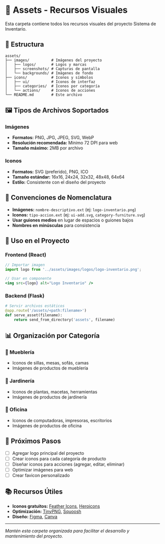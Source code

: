 # 🎨 Assets - Recursos Visuales

Esta carpeta contiene todos los recursos visuales del proyecto Sistema de Inventario.

## 📁 Estructura

```
assets/
├── images/          # Imágenes del proyecto
│   ├── logos/       # Logos y marcas
│   ├── screenshots/ # Capturas de pantalla
│   └── backgrounds/ # Imágenes de fondo
├── icons/           # Iconos y símbolos
│   ├── ui/          # Iconos de interfaz
│   ├── categories/  # Iconos por categoría
│   └── actions/     # Iconos de acciones
└── README.md        # Este archivo
```

## 🖼️ Tipos de Archivos Soportados

### Imágenes
- **Formatos:** PNG, JPG, JPEG, SVG, WebP
- **Resolución recomendada:** Mínimo 72 DPI para web
- **Tamaño máximo:** 2MB por archivo

### Iconos
- **Formatos:** SVG (preferido), PNG, ICO
- **Tamaño estándar:** 16x16, 24x24, 32x32, 48x48, 64x64
- **Estilo:** Consistente con el diseño del proyecto

## 📝 Convenciones de Nomenclatura

- **Imágenes:** `nombre-descriptivo.ext` (ej: `logo-inventario.png`)
- **Iconos:** `tipo-accion.ext` (ej: `ui-add.svg`, `category-furniture.svg`)
- **Usar guiones medios** en lugar de espacios o guiones bajos
- **Nombres en minúsculas** para consistencia

## 🔗 Uso en el Proyecto

### Frontend (React)
```jsx
// Importar imagen
import logo from '../assets/images/logos/logo-inventario.png';

// Usar en componente
<img src={logo} alt="Logo Inventario" />
```

### Backend (Flask)
```python
# Servir archivos estáticos
@app.route('/assets/<path:filename>')
def serve_asset(filename):
    return send_from_directory('assets', filename)
```

## 📊 Organización por Categoría

### 🏪 Mueblería
- Iconos de sillas, mesas, sofás, camas
- Imágenes de productos de mueblería

### 🌱 Jardinería
- Iconos de plantas, macetas, herramientas
- Imágenes de productos de jardinería

### 🏢 Oficina
- Iconos de computadoras, impresoras, escritorios
- Imágenes de productos de oficina

## 🚀 Próximos Pasos

- [ ] Agregar logo principal del proyecto
- [ ] Crear iconos para cada categoría de producto
- [ ] Diseñar iconos para acciones (agregar, editar, eliminar)
- [ ] Optimizar imágenes para web
- [ ] Crear favicon personalizado

## 📚 Recursos Útiles

- **Iconos gratuitos:** [Feather Icons](https://feathericons.com/), [Heroicons](https://heroicons.com/)
- **Optimización:** [TinyPNG](https://tinypng.com/), [Squoosh](https://squoosh.app/)
- **Diseño:** [Figma](https://figma.com/), [Canva](https://canva.com/)

---

*Mantén esta carpeta organizada para facilitar el desarrollo y mantenimiento del proyecto.*
